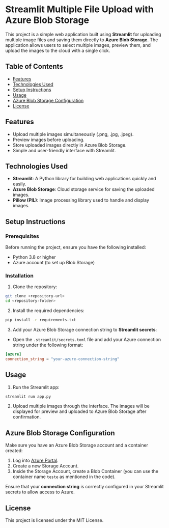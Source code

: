 
# Streamlit Multiple File Upload with Azure Blob Storage

This project is a simple web application built using **Streamlit** for uploading multiple image files and saving them directly to **Azure Blob Storage**. The application allows users to select multiple images, preview them, and upload the images to the cloud with a single click.

## Table of Contents

- [Features](#features)
- [Technologies Used](#technologies-used)
- [Setup Instructions](#setup-instructions)
- [Usage](#usage)
- [Azure Blob Storage Configuration](#azure-blob-storage-configuration)
- [License](#license)

## Features

- Upload multiple images simultaneously (.png, .jpg, .jpeg).
- Preview images before uploading.
- Store uploaded images directly in Azure Blob Storage.
- Simple and user-friendly interface with Streamlit.

## Technologies Used

- **Streamlit**: A Python library for building web applications quickly and easily.
- **Azure Blob Storage**: Cloud storage service for saving the uploaded images.
- **Pillow (PIL)**: Image processing library used to handle and display images.

## Setup Instructions

### Prerequisites

Before running the project, ensure you have the following installed:

- Python 3.8 or higher
- Azure account (to set up Blob Storage)

### Installation

1. Clone the repository:

```bash
git clone <repository-url>
cd <repository-folder>
```

2. Install the required dependencies:

```bash
pip install -r requirements.txt
```

3. Add your Azure Blob Storage connection string to **Streamlit secrets**:

- Open the `.streamlit/secrets.toml` file and add your Azure connection string under the following format:

```toml
[azure]
connection_string = "your-azure-connection-string"
```

## Usage

1. Run the Streamlit app:

```bash
streamlit run app.py
```

2. Upload multiple images through the interface. The images will be displayed for preview and uploaded to Azure Blob Storage after confirmation.

## Azure Blob Storage Configuration

Make sure you have an Azure Blob Storage account and a container created:

1. Log into [Azure Portal](https://portal.azure.com/).
2. Create a new Storage Account.
3. Inside the Storage Account, create a Blob Container (you can use the container name `teste` as mentioned in the code).

Ensure that your **connection string** is correctly configured in your Streamlit secrets to allow access to Azure.

## License

This project is licensed under the MIT License.
